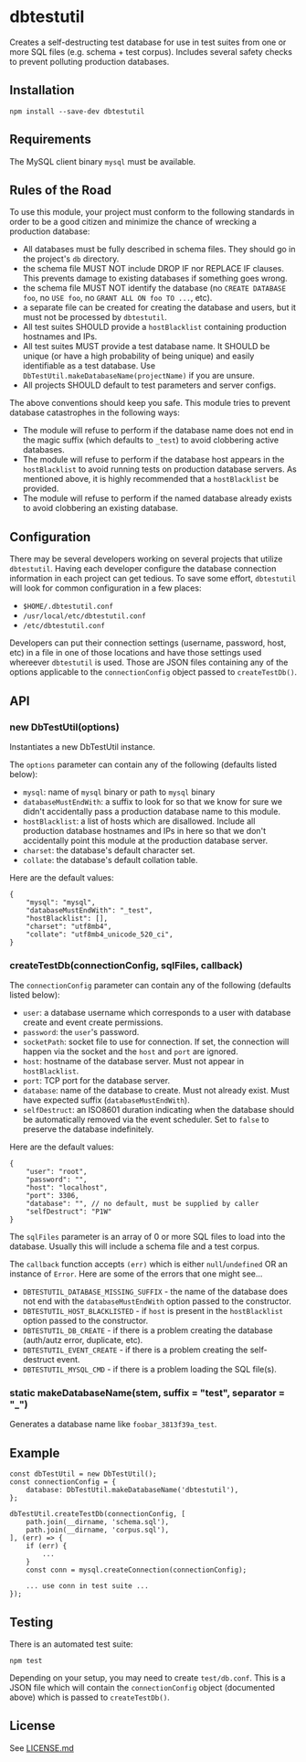 # dbtestutil

Creates a self-destructing test database for use in test suites from one or more SQL files (e.g. schema + test corpus).
Includes several safety checks to prevent polluting production databases.

## Installation

    npm install --save-dev dbtestutil

## Requirements

The MySQL client binary `mysql` must be available.

## Rules of the Road

To use this module, your project must conform to the following standards in order to be a good citizen and minimize the chance of wrecking a production database:

* All databases must be fully described in schema files. They should go in the project's `db` directory.
 * the schema file MUST NOT include DROP IF nor REPLACE IF clauses. This prevents damage to existing databases if something goes wrong.
 * the schema file MUST NOT identify the database (no `CREATE DATABASE foo`, no `USE foo`, no `GRANT ALL ON foo TO ...`, etc).
 * a separate file can be created for creating the database and users, but it must not be processed by `dbtestutil`.
* All test suites SHOULD provide a `hostBlacklist` containing production hostnames and IPs.
* All test suites MUST provide a test database name. It SHOULD be unique (or have a high probability of being unique) and easily identifiable as a test database. Use `DbTestUtil.makeDatabaseName(projectName)` if you are unsure.
* All projects SHOULD default to test parameters and server configs.

The above conventions should keep you safe. This module tries to prevent database catastrophes in the following ways:

* The module will refuse to perform if the database name does not end in the magic suffix (which defaults to `_test`) to avoid clobbering active databases.
* The module will refuse to perform if the database host appears in the `hostBlacklist` to avoid running tests on production database servers. As mentioned above, it is highly recommended that a `hostBlacklist` be provided.
* The module will refuse to perform if the named database already exists to avoid clobbering an existing database.

## Configuration

There may be several developers working on several projects that utilize `dbtestutil`. Having each developer configure the database connection information
in each project can get tedious. To save some effort, `dbtestutil` will look for common configuration in a few places:

* `$HOME/.dbtestutil.conf`
* `/usr/local/etc/dbtestutil.conf`
* `/etc/dbtestutil.conf`

Developers can put their connection settings (username, password, host, etc) in a file in one of those locations and have those
settings used whereever `dbtestutil` is used. Those are JSON files containing any of the options applicable to the `connectionConfig`
object passed to `createTestDb()`.

## API

### new DbTestUtil(options)

Instantiates a new DbTestUtil instance.

The `options` parameter can contain any of the following (defaults listed below):

* `mysql`: name of `mysql` binary or path to `mysql` binary
* `databaseMustEndWith`: a suffix to look for so that we know for sure we didn't accidentally pass a production database name to this module.
* `hostBlacklist`: a list of hosts which are disallowed. Include all production database hostnames and IPs in here so that we don't accidentally point this module at the production database server.
* `charset`: the database's default character set.
* `collate`: the database's default collation table.

Here are the default values:

    {
        "mysql": "mysql",
        "databaseMustEndWith": "_test",
        "hostBlacklist": [],
        "charset": "utf8mb4",
        "collate": "utf8mb4_unicode_520_ci",
    }

### createTestDb(connectionConfig, sqlFiles, callback)

The `connectionConfig` parameter can contain any of the following (defaults listed below):

* `user`: a database username which corresponds to a user with database create and event create permissions.
* `password`: the `user`'s password.
* `socketPath`: socket file to use for connection. If set, the connection will happen via the socket and the `host` and `port` are ignored.
* `host`: hostname of the database server. Must not appear in `hostBlacklist`.
* `port`: TCP port for the database server.
* `database`: name of the database to create. Must not already exist. Must have expected suffix (`databaseMustEndWith`).
* `selfDestruct`: an ISO8601 duration indicating when the database should be automatically removed via the event scheduler. Set to `false` to preserve the database indefinitely.

Here are the default values:

    {
        "user": "root",
        "password": "",
        "host": "localhost",
        "port": 3306,
        "database": "", // no default, must be supplied by caller
        "selfDestruct": "P1W"
    }

The `sqlFiles` parameter is an array of 0 or more SQL files to load into the database. Usually this will include a schema file and a test corpus.

The `callback` function accepts `(err)` which is either `null`/`undefined` OR an instance of `Error`. Here are some of the errors that one might see...

* `DBTESTUTIL_DATABASE_MISSING_SUFFIX` - the name of the database does not end with the `databaseMustEndWith` option passed to the constructor.
* `DBTESTUTIL_HOST_BLACKLISTED` - if `host` is present in the `hostBlacklist` option passed to the constructor.
* `DBTESTUTIL_DB_CREATE` - if there is a problem creating the database (auth/autz error, duplicate, etc).
* `DBTESTUTIL_EVENT_CREATE` - if there is a problem creating the self-destruct event.
* `DBTESTUTIL_MYSQL_CMD` - if there is a problem loading the SQL file(s).

### static makeDatabaseName(stem, suffix = "test", separator = "_")

Generates a database name like `foobar_3813f39a_test`.

## Example

```
const dbTestUtil = new DbTestUtil();
const connectionConfig = {
    database: DbTestUtil.makeDatabaseName('dbtestutil'),
};

dbTestUtil.createTestDb(connectionConfig, [
    path.join(__dirname, 'schema.sql'),
    path.join(__dirname, 'corpus.sql'),
], (err) => {
    if (err) {
        ...
    }
    const conn = mysql.createConnection(connectionConfig);

    ... use conn in test suite ...
});
```

## Testing

There is an automated test suite:

    npm test

Depending on your setup, you may need to create `test/db.conf`. This is a JSON file
which will contain the `connectionConfig` object (documented above) which is passed
to `createTestDb()`.

## License

See [LICENSE.md](https://github.com/ssimicro/dbtestutil/blob/master/LICENSE.md)
